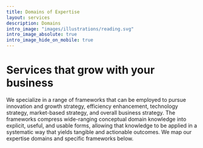 ```yaml
---
title: Domains of Expertise
layout: services
description: Domains
intro_image: "images/illustrations/reading.svg"
intro_image_absolute: true
intro_image_hide_on_mobile: true
---
```


# Services that grow with your business

We specialize in a range of frameworks that can be employed to pursue innovation and growth strategy, efficiency enhancement, technology strategy, market-based strategy, and overall business strategy. The frameworks compress wide-ranging conceptual domain knowledge into explicit, useful, and usable forms, allowing that knowledge to be applied in a systematic way that yields tangible and actionable outcomes. We map our expertise domains and specific frameworks below.
